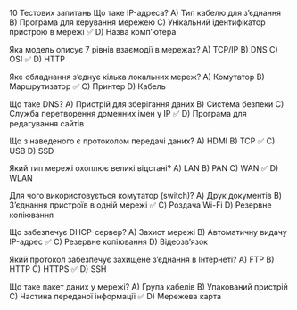  10 Тестових запитань
Що таке IP-адреса?
A) Тип кабелю для з’єднання
B) Програма для керування мережею
C) Унікальний ідентифікатор пристрою в мережі ✅
D) Назва комп’ютера

Яка модель описує 7 рівнів взаємодії в мережах?
A) TCP/IP
B) DNS
C) OSI ✅
D) HTTP

Яке обладнання з’єднує кілька локальних мереж?
A) Комутатор
B) Маршрутизатор ✅
C) Принтер
D) Кабель

Що таке DNS?
A) Пристрій для зберігання даних
B) Система безпеки
C) Служба перетворення доменних імен у IP ✅
D) Програма для редагування сайтів

Що з наведеного є протоколом передачі даних?
A) HDMI
B) TCP ✅
C) USB
D) SSD

Який тип мережі охоплює великі відстані?
A) LAN
B) PAN
C) WAN ✅
D) WLAN

Для чого використовується комутатор (switch)?
A) Друк документів
B) З’єднання пристроїв в одній мережі ✅
C) Роздача Wi-Fi
D) Резервне копіювання

Що забезпечує DHCP-сервер?
A) Захист мережі
B) Автоматичну видачу IP-адрес ✅
C) Резервне копіювання
D) Відеозв’язок

Який протокол забезпечує захищене з’єднання в Інтернеті?
A) FTP
B) HTTP
C) HTTPS ✅
D) SSH

Що таке пакет даних у мережі?
A) Група кабелів
B) Упакований пристрій
C) Частина переданої інформації ✅
D) Мережева карта
